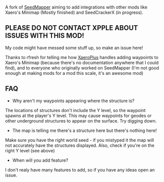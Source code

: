 A fork of [SeedMapper](https://github.com/xpple/SeedMapper) aiming to add integrations with other mods like Xaero's Minimap (Mostly finished) and SeedCrackerX (in progress).
## PLEASE DO NOT CONTACT XPPLE ABOUT ISSUES WITH THIS MOD! 
My code might have messed some stuff up, so make an issue here!

Thanks to rfresh for telling me how [XaeroPlus](https://github.com/rfresh2/XaeroPlus) handles adding waypoints to Xaero's Minimap (because there's no documentation anywhere that I could find), and to everyone who originally worked on SeedMapper (I'm not good enough at making mods for a mod this scale, it's an awesome mod)

## FAQ
* Why aren't my waypoints appearing where the structure is?

The locations of structures don't include the Y level, so the waypoint spawns at the player's Y level. This may cause waypoints for geodes or other underground structures to appear on the surface. Try digging down.

* The map is telling me there's a structure here but there's nothing here!

Make sure you have the right world seed - if you mistyped it the map will not accurately have the structures displayed. Also, check if you're on the right Y level (see above)

* When will you add <x> feature?

I don't realy have many features to add, so if you have any ideas open an issue.
